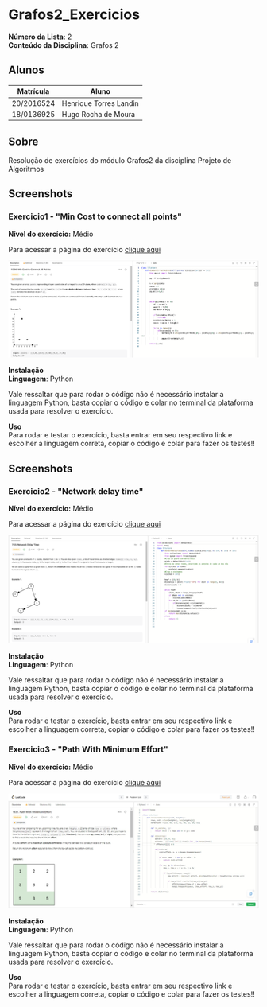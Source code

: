 

# Grafos2_Exercicios

**Número da Lista**: 2<br>
**Conteúdo da Disciplina**: Grafos 2<br>

## Alunos
|Matrícula | Aluno |
| -- | -- |
| 20/2016524  |  Henrique Torres Landin |
| 18/0136925  |  Hugo Rocha de Moura |

## Sobre 
Resolução de exercícios do módulo Grafos2 da disciplina Projeto de Algoritmos 

## Screenshots
### Exercicio1 - "Min Cost to connect all points"
**Nível do exercício:** Médio

Para acessar a página do exercício [clique aqui](https://leetcode.com/problems/min-cost-to-connect-all-points/submissions/947469647/)

![image](https://github.com/projeto-de-algoritmos/Grafos2_Dupla14/blob/master/MinCostToConnectAllPoints/images/print1.png)

**Instalação**<br>
**Linguagem**: Python<br>

Vale ressaltar que para rodar o código não é necessário instalar a linguagem Python, basta copiar o código e colar no terminal da plataforma usada para resolver o exercício.

**Uso**<br>
Para rodar e testar o exercício, basta entrar em seu respectivo link e escolher a linguagem correta, copiar o código e colar para fazer os testes!!

## Screenshots
### Exercicio2 - "Network delay time"
**Nível do exercício:** Médio

Para acessar a página do exercício [clique aqui](https://leetcode.com/problems/network-delay-time/submissions/949096440/)

![image](https://github.com/projeto-de-algoritmos/Grafos2_Dupla14/blob/master/Ex_NetworkDelayTime/images/print1.png)

**Instalação**<br>
**Linguagem**: Python<br>

Vale ressaltar que para rodar o código não é necessário instalar a linguagem Python, basta copiar o código e colar no terminal da plataforma usada para resolver o exercício.

**Uso**<br>
Para rodar e testar o exercício, basta entrar em seu respectivo link e escolher a linguagem correta, copiar o código e colar para fazer os testes!!

### Exercicio3 - "Path With Minimum Effort"
**Nível do exercício:** Médio

Para acessar a página do exercício [clique aqui](https://leetcode.com/problems/path-with-minimum-effort/)


![image](https://github.com/projeto-de-algoritmos/Grafos2_Dupla14/blob/master/PathWithMinimumEffort/images/print3.jpeg)

**Instalação**<br>
**Linguagem**: Python<br>

Vale ressaltar que para rodar o código não é necessário instalar a linguagem Python, basta copiar o código e colar no terminal da plataforma usada para resolver o exercício.

**Uso**<br>
Para rodar e testar o exercício, basta entrar em seu respectivo link e escolher a linguagem correta, copiar o código e colar para fazer os testes!!

